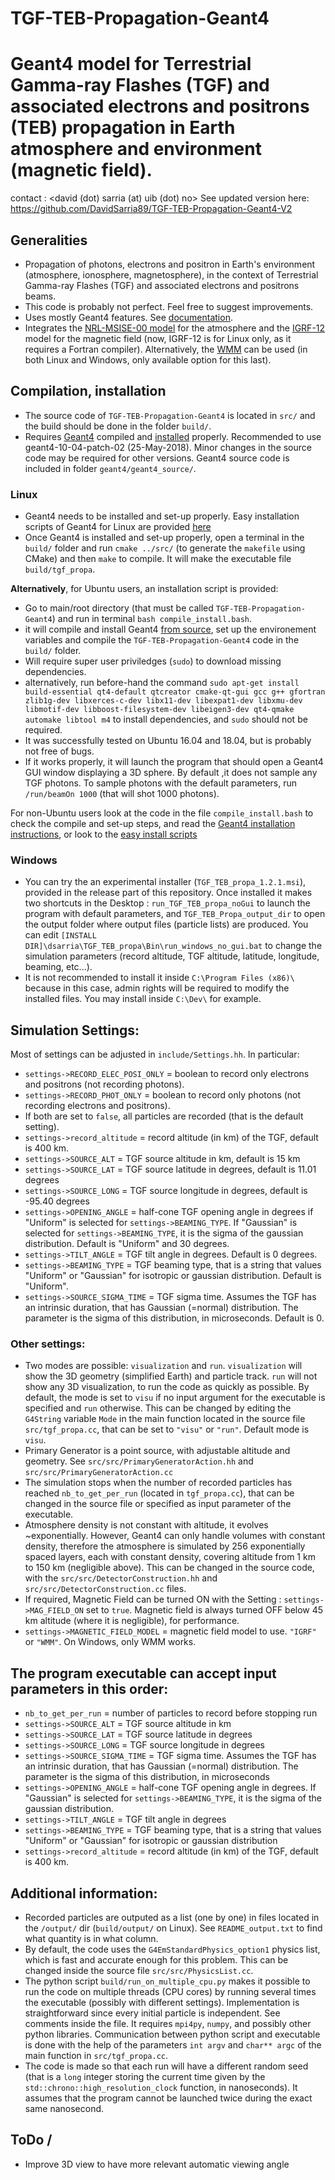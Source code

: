 TGF-TEB-Propagation-Geant4
=======
Geant4 model for Terrestrial Gamma-ray Flashes (TGF) and associated electrons and positrons (TEB) propagation in Earth atmosphere and environment (magnetic field).
=======

contact : <david (dot) sarria (at) uib (dot) no>
See updated version here: https://github.com/DavidSarria89/TGF-TEB-Propagation-Geant4-V2

## Generalities
- Propagation of photons, electrons and positron in Earth's environment (atmosphere, ionosphere, magnetosphere), in the context of Terrestrial Gamma-ray Flashes (TGF) and associated electrons and positrons beams.
- This code is probably not perfect. Feel free to suggest improvements.
- Uses mostly Geant4 features. See [documentation](http://geant4-userdoc.web.cern.ch/geant4-userdoc/UsersGuides/ForApplicationDeveloper/html/index.html "Geant4 documentation").
- Integrates the [NRL-MSISE-00 model](https://ccmc.gsfc.nasa.gov/pub/modelweb/atmospheric/msis/nrlmsise00/) for the atmosphere and the [IGRF-12](http://wdc.kugi.kyoto-u.ac.jp/igrf/index.html) model for the magnetic field (now, IGRF-12 is for Linux only, as it requires a Fortran compiler). Alternatively, the [WMM](https://www.ngdc.noaa.gov/geomag/WMM/soft.shtml) can be used (in both Linux and Windows, only available option for this last).

## Compilation, installation
- The source code of `TGF-TEB-Propagation-Geant4` is located in `src/` and the build should be done in the folder `build/`.
- Requires [Geant4](https://geant4.web.cern.ch/) compiled and [installed](http://geant4-userdoc.web.cern.ch/geant4-userdoc/UsersGuides/InstallationGuide/html/index.html) properly. Recommended to use geant4-10-04-patch-02 (25-May-2018). Minor changes in the source code may be required for other versions. Geant4 source code is included in folder `geant4/geant4_source/`.
### Linux
- Geant4 needs to be installed and set-up properly. Easy installation scripts of Geant4 for Linux are provided [here](https://github.com/DavidSarria89/GEANT4-easy-install-scripts)
- Once Geant4 is installed and set-up properly, open a terminal in the `build/` folder and run `cmake ../src/` (to generate the `makefile` using CMake) and then `make` to compile. It will make the executable file `build/tgf_propa`. 

**Alternatively**, for Ubuntu users, an installation script is provided:
- Go to main/root directory (that must be called `TGF-TEB-Propagation-Geant4`) and run in terminal `bash compile_install.bash`.
- it will compile and install Geant4 [from source](https://geant4.web.cern.ch/node/1604), set up the environement variables and compile the `TGF-TEB-Propagation-Geant4` code in the `build/` folder.
- Will require super user priviledges (`sudo`) to download missing dependencies. 
- alternatively, run before-hand the command `sudo apt-get install build-essential qt4-default qtcreator cmake-qt-gui gcc g++ gfortran zlib1g-dev libxerces-c-dev libx11-dev libexpat1-dev libxmu-dev libmotif-dev libboost-filesystem-dev libeigen3-dev qt4-qmake automake libtool m4` to install dependencies, and `sudo` should not be required.
- It was successfully tested on Ubuntu 16.04 and 18.04, but is probably not free of bugs.
- If it works properly, it will launch the program that should open a Geant4 GUI window displaying a 3D sphere. By default ,it does not sample any TGF photons. To sample photons with the default parameters, run `/run/beamOn 1000` (that will shot 1000 photons).

For non-Ubuntu users look at the code in the file `compile_install.bash` to check the compile and set-up steps, and read the [Geant4 installation instructions](http://geant4-userdoc.web.cern.ch/geant4-userdoc/UsersGuides/InstallationGuide/html/index.html), or look to the [easy install scripts](https://github.com/DavidSarria89/GEANT4-easy-install-scripts)

### Windows
- You can try the an experimental installer (`TGF_TEB_propa_1.2.1.msi`), provided in the release part of this repository. Once installed it makes two shortcuts in the Desktop : `run_TGF_TEB_propa_noGui` to launch the program with default parameters, and `TGF_TEB_Propa_output_dir` to open the output folder where output files (particle lists) are produced. You can edit `[INSTALL DIR]\dsarria\TGF_TEB_propa\Bin\run_windows_no_gui.bat` to change the simulation parameters (record altitude, TGF altitude, latitude, longitude, beaming, etc...).
- It is not recommended to install it inside `C:\Program Files (x86)\`  because in this case, admin rights will be required to modify the installed files. You may install inside `C:\Dev\` for example.

## Simulation Settings:
Most of settings can be adjusted in `include/Settings.hh`. In particular:
- `settings->RECORD_ELEC_POSI_ONLY` = boolean to record only electrons and positrons (not recording photons).
- `settings->RECORD_PHOT_ONLY` = boolean to record only photons (not recording electrons and positrons).
- If both are set to `false`, all particles are recorded (that is the default setting).
- `settings->record_altitude` = record altitude (in km) of the TGF, default is 400 km.
- `settings->SOURCE_ALT` = TGF source altitude in km, default is 15 km
- `settings->SOURCE_LAT` = TGF source latitude in degrees, default is 11.01 degrees
- `settings->SOURCE_LONG` = TGF source longitude in degrees, default is -95.40 degrees
- `settings->OPENING_ANGLE` = half-cone TGF opening angle in degrees if "Uniform" is selected for `settings->BEAMING_TYPE`. If "Gaussian" is selected for `settings->BEAMING_TYPE`, it is the sigma of the gaussian distribution. Default is "Uniform" and 30 degrees.
- `settings->TILT_ANGLE` = TGF tilt angle in degrees. Default is 0 degrees.
- `settings->BEAMING_TYPE` = TGF beaming type, that is a string that values "Uniform" or "Gaussian" for isotropic or gaussian distribution. Default is "Uniform".
- `settings->SOURCE_SIGMA_TIME` = TGF sigma time. Assumes the TGF has an intrinsic duration, that has Gaussian (=normal) distribution. The parameter is the sigma of this distribution, in microseconds. Default is 0.
### Other settings:
- Two modes are possible: `visualization` and `run`. `visualization` will show the 3D geometry (simplified Earth) and particle track. `run` will not show any 3D visualization, to run the code as quickly as possible. By default, the mode is set to `visu` if no input argument for the executable is specified and `run` otherwise. This can be changed by editing the `G4String` variable `Mode` in the main function located in the source file `src/tgf_propa.cc`, that can be set to `"visu"` or `"run"`. Default mode is `visu`.
- Primary Generator is a point source, with adjustable altitude and geometry. See `src/src/PrimaryGeneratorAction.hh` and `src/src/PrimaryGeneratorAction.cc`
- The simulation stops when the number of recorded particles has reached `nb_to_get_per_run` (located in `tgf_propa.cc`), that can be changed in the source file or specified as input parameter of the executable.
- Atmosphere density is not constant with altitude, it evolves ~exponentially. However, Geant4 can only handle volumes with constant density, therefore the atmosphere is simulated by 256 exponentially spaced layers, each with constant density, covering altitude from 1 km to 150 km (negligible above). This can be changed in the source code, with the `src/src/DetectorConstruction.hh` and `src/src/DetectorConstruction.cc` files.
- If required, Magnetic Field can be turned ON with the Setting : `settings->MAG_FIELD_ON` set to `true`. Magnetic field is always turned OFF below 45 km altitude (where it is negligible), for performance.
- `settings->MAGNETIC_FIELD_MODEL` = magnetic field model to use. `"IGRF"` or `"WMM"`. On Windows, only WMM works.

## The program executable can accept input parameters in this order: 
- `nb_to_get_per_run` = number of particles to record before stopping run
- `settings->SOURCE_ALT` = TGF source altitude in km
- `settings->SOURCE_LAT` = TGF source latitude in degrees
- `settings->SOURCE_LONG` = TGF source longitude in degrees
- `settings->SOURCE_SIGMA_TIME` = TGF sigma time. Assumes the TGF has an intrinsic duration, that has Gaussian (=normal) distribution. The parameter is the sigma of this distribution, in microseconds
- `settings->OPENING_ANGLE` = half-cone TGF opening angle in degrees. If "Gaussian" is selected for `settings->BEAMING_TYPE`, it is the sigma of the gaussian distribution.
- `settings->TILT_ANGLE` = TGF tilt angle in degrees
- `settings->BEAMING_TYPE` = TGF beaming type, that is a string that values "Uniform" or "Gaussian" for isotropic or gaussian distribution
- `settings->record_altitude` = record altitude (in km) of the TGF, default is 400 km.

## Additional information:
- Recorded particles are outputed as a list (one by one) in files located in the `/output/` dir (`build/output/` on Linux). See `README_output.txt` to find what quantity is in what column.
- By default, the code uses the `G4EmStandardPhysics_option1` physics list, which is fast and accurate enough for this problem. This can be changed inside the source file `src/src/PhysicsList.cc`.
- The python script `build/run_on_multiple_cpu.py` makes it possible to run the code on multiple threads (CPU cores) by running several times the executable (possibly with different settings). Implementation is straightforward since every initial particle is independent. See comments inside the file. It requires `mpi4py`, `numpy`, and possibly other python libraries. Communication between python script and executable is done with the help of the parameters `int argv` and `char** argc`  of the main function in `src/tgf_propa.cc`.
- The code is made so that each run will have a different random seed (that is a `long` integer storing the current time given by the `std::chrono::high_resolution_clock` function, in nanoseconds). It assumes that the program cannot be launched twice during the exact same nanosecond.

## ToDo / 
- Improve 3D view to have more relevant automatic viewing angle
